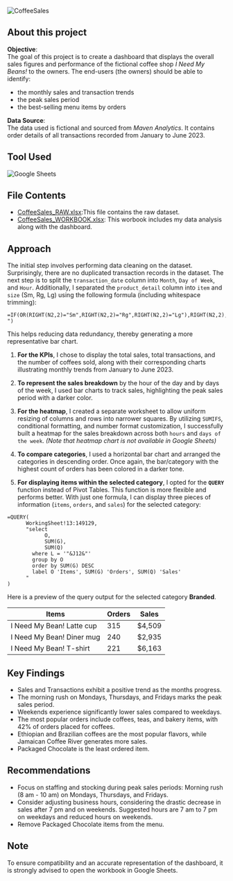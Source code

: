 
![CoffeeSales](https://github.com/chanronnie/INeedMyBeans_ExcelDashboard/assets/121308347/fbcf7d38-9d9c-4ed9-87a2-5a0ed49f6c53)


## About this project

**Objective**:<br>
The goal of this project is to create a dashboard that displays the overall sales figures and performance of the fictional coffee shop *I Need My Beans!* to the owners.
The end-users (the owners) should be able to identify:
- the monthly sales and transaction trends
- the peak sales period
- the best-selling menu items by orders


**Data Source**:<br>
The data used is fictional and sourced from *Maven Analytics*. It contains order details of all transactions recorded from January to June 2023.

## Tool Used
![Google Sheets](https://img.shields.io/badge/Google_Sheets-217346?style=for-the-badge&logo=google-sheets&logoColor=white)


## File Contents
- [CoffeeSales_RAW.xlsx](CoffeeSales_RAW.xlsx):This file contains the raw dataset.
- [CoffeeSales_WORKBOOK.xlsx](CoffeeSales_WORKBOOK.xlsx): This worbook includes my data analysis along with the dashboard.

## Approach
The initial step involves performing data cleaning on the dataset. Surprisingly, there are no duplicated transaction records in the dataset. The next step is to split the `transaction_date` column into `Month`, `Day of Week`, and `Hour`. Additionally, I separated the `product_detail` column into `item` and `size` (Sm, Rg, Lg) using the following formula (including whitespace trimming):

```EXCEL
=IF(OR(RIGHT(N2,2)="Sm",RIGHT(N2,2)="Rg",RIGHT(N2,2)="Lg"),RIGHT(N2,2)," ")
```
This helps reducing data redundancy, thereby generating a more representative bar chart.

1. **For the KPIs**, I chose to display the total sales, total transactions, and the number of coffees sold, along with their corresponding charts illustrating monthly trends from January to June 2023.

2. **To represent the sales breakdown** by the hour of the day and by days of the week, I used bar charts to track sales, highlighting the peak sales period with a darker color.

3. **For the heatmap**, I created a separate worksheet to allow uniform resizing of columns and rows into narrower squares. By utilizing `SUMIFS`, conditional formatting, and number format customization, I successfully built a heatmap for the sales breakdown across both `hours` and `days of the week`. *(Note that heatmap chart is not available in Google Sheets)*

4. **To compare categories**, I used a horizontal bar chart and arranged the categories in descending order. Once again, the bar/category with the highest count of orders has been colored in a darker tone.

5. **For displaying items within the selected category**, I opted for the **`QUERY`** function instead of Pivot Tables. This function is more flexible and performs better. With just one formula, I can display three pieces of information (`items`, `orders`, and `sales`) for the selected category:

```EXCEL
=QUERY(
      WorkingSheet!13:149129,
      "select
            O,
            SUM(G),
            SUM(Q)
        where L = '"&J12&"'
        group by O 
        order by SUM(G) DESC
        label O 'Items', SUM(G) 'Orders', SUM(Q) 'Sales'
      "
)
```

Here is a preview of the query output for the selected category **Branded**.

Items	| Orders | Sales
--- | --- | ---
I Need My Bean! Latte cup | 315 | $4,509
I Need My Bean! Diner mug | 240 | $2,935
I Need My Bean! T-shirt | 221 | $6,163


## Key Findings
- Sales and Transactions exhibit a positive trend as the months progress.
- The morning rush on Mondays, Thursdays, and Fridays marks the peak sales period.
- Weekends experience significantly lower sales compared to weekdays.
- The most popular orders include coffees, teas, and bakery items, with 42% of orders placed for coffees.
- Ethiopian and Brazilian coffees are the most popular flavors, while Jamaican Coffee River generates more sales.
- Packaged Chocolate is the least ordered item.


## Recommendations
- Focus on staffing and stocking during peak sales periods: Morning rush (8 am - 10 am) on Mondays, Thursdays, and Fridays.
- Consider adjusting business hours, considering the drastic decrease in sales after 7 pm and on weekends. Suggested hours are 7 am to 7 pm on weekdays and reduced hours on weekends.
- Remove Packaged Chocolate items from the menu.





## Note
To ensure compatibility and an accurate representation of the dashboard, it is strongly advised to open the workbook in Google Sheets.
